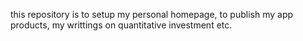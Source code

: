 this repository is to setup my personal homepage, to publish my app products, my writtings on quantitative investment etc.